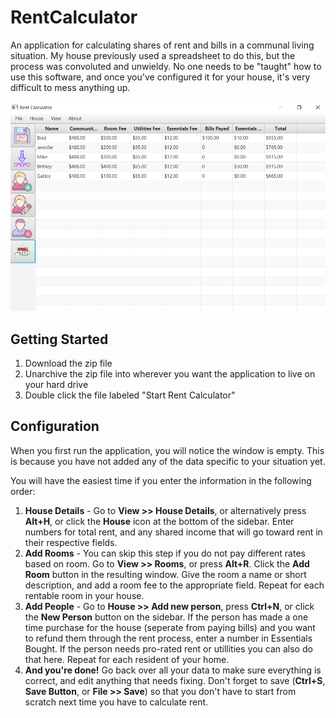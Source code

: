# RentCalculator
An application for calculating shares of rent and bills in a communal living situation. My house previously used a spreadsheet to do this, but the process was convoluted and unwieldy. No one needs to be "taught" how to use this software, and once you've configured it for your house, it's very difficult to mess anything up. 

![screenshot of rent calculator](https://github.com/schaferyan/RentCalculator/blob/master/screenshot_rent_calculator.png)

## Getting Started
1. Download the zip file
2. Unarchive the zip file into wherever you want the application to live on your hard drive
3. Double click the file labeled "Start Rent Calculator"

## Configuration
When you first run the application, you will notice the window is empty. This is because you have not added any of the data specific to your situation yet.

You will have the easiest time if you enter the information in the following order:

1. **House Details** - Go to **View >> House Details**, or alternatively press **Alt+H**, or click the **House** icon at the bottom of the sidebar. Enter numbers for total rent, and any shared income that will go toward rent in their respective fields.
2.  **Add Rooms** - You can skip this step if you do not pay different rates based on room. Go to **View >> Rooms**, or press **Alt+R**. Click the **Add Room** button in the resulting window. Give the room a name or short description, and add a room fee to the appropriate field. Repeat for each rentable room in your house. 
3. **Add People** - Go to **House >> Add new person**, press **Ctrl+N**, or click the **New Person** button on the sidebar. If the person has made a one time purchase for the house (seperate from paying bills) and you want to refund them through the rent process, enter a number in Essentials Bought. If the person needs pro-rated rent or utillities you can also do that here. Repeat for each resident of your home.
4. **And you're done!** Go back over all your data to make sure everything is correct, and edit anything that needs fixing. Don't forget to save (**Ctrl+S**, **Save Button**, or **File >> Save**) so that you don't have to start from scratch next time you have to calculate rent.




